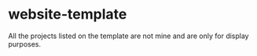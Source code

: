 # website-template

All the projects listed on the template are not mine and are only for display purposes.
